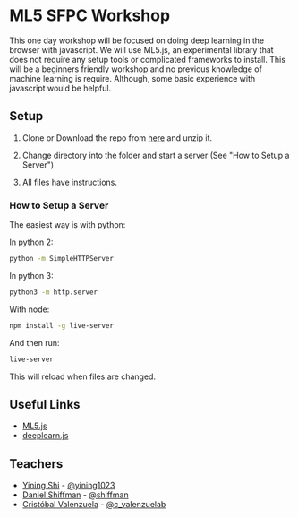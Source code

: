 # ML5 SFPC Workshop

This one day workshop will be focused on doing deep learning in the browser with javascript. We will use ML5.js, an experimental library that does not require any setup tools or complicated frameworks to install. This will be a beginners friendly workshop and no previous knowledge of machine learning is require. Although, some basic experience with javascript would be helpful.

## Setup

1. Clone or Download the repo from [here](https://github.com/cvalenzuela/sfpc/archive/master.zip) and unzip it.

2. Change directory into the folder and start a server (See "How to Setup a Server")

3. All files have instructions.

### How to Setup a Server

The easiest way is with python:

In python 2:
```bash
python -m SimpleHTTPServer
```

In python 3:
```bash
python3 -m http.server
```

With node: 
```bash
npm install -g live-server
```

And then run:

```bash
live-server
```

This will reload when files are changed.

## Useful Links

- [ML5.js](https://github.com/ITPNYU/ml5)
- [deeplearn.js](https://deeplearnjs.org/)

## Teachers

- [Yining Shi](https://github.com/yining1023) - [@yining1023](https://twitter.com/yining1023)
- [Daniel Shiffman](https://github.com/shiffman) - [@shiffman](https://twitter.com/shiffman)
- [Cristóbal Valenzuela](https://github.com/cvalenzuela) - [@c_valenzuelab](https://twitter.com/c_valenzuelab)
